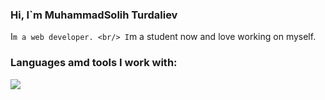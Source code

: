 ### Hi, I`m MuhammadSolih Turdaliev <img scr="/Desktop/giphy.webp" width="27px" >

I`m a web developer. <br/>
I`m a student now and love working on myself. <br />
### Languages amd tools I work with: <br />
<code><img src="[https://www.google.com/url?sa=i&url=https%3A%2F%2Fcommons.wikimedia.org%2Fwiki%2FFile%3AHTML5_logo_black.svg&psig=AOvVaw2L0m4mznBgV6tMNqrAAZFI&ust=1654511960681000&source=images&cd=vfe&ved=0CAwQjRxqFwoTCNi3zsGPlvgCFQAAAAAdAAAAABAZ](https://www.google.com/url?sa=i&url=https%3A%2F%2Ffavpng.com%2Fpng_view%2Fworld-wide-web-html-logo-png%2F07RSSnUB&psig=AOvVaw2L0m4mznBgV6tMNqrAAZFI&ust=1654511960681000&source=images&cd=vfe&ved=0CAwQjRxqFwoTCNi3zsGPlvgCFQAAAAAdAAAAABAf)"></code>
